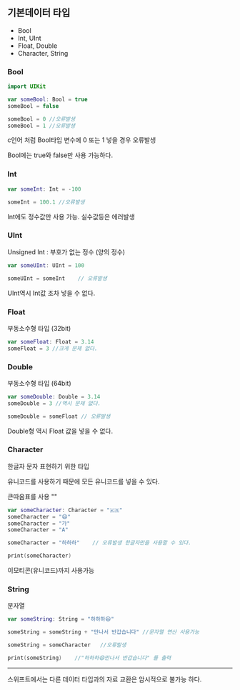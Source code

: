 ## 기본데이터 타입
- Bool
- Int, UInt
- Float, Double
- Character, String




### Bool
``` swift
import UIKit

var someBool: Bool = true
someBool = false

someBool = 0 //오류발생
someBool = 1 //오류발생
```
c언어 처럼 Bool타입 변수에 0 또는 1 넣을 경우 오류발생

Bool에는 true와 false만 사용 가능하다.



### Int
``` swift
var someInt: Int = -100

someInt = 100.1 //오류발생
```
Int에도 정수값만 사용 가능. 실수값등은 에러발생



### UInt
Unsigned Int : 부호가 없는 정수 (양의 정수)
``` swift
var someUInt: UInt = 100

someUInt = someInt    // 오류발생
```
UInt역시 Int값 조차 넣을 수 없다.



### Float
부동소수형 타입 (32bit)
``` swift
var someFloat: Float = 3.14
someFloat = 3 //크게 문제 없다.
```



### Double
부동소수형 타입 (64bit)
``` swift
var someDouble: Double = 3.14
someDouble = 3 //역시 문제 없다.

someDouble = someFloat // 오류발생
```
Double형 역시 Float 값을 넣을 수 없다.


### Character
한글자 문자 표현하기 위한 타입

유니코드를 사용하기 때문에 모든 유니코드를 넣을 수 있다.

큰따옴표를 사용 ""

``` swift
var someCharacter: Character = "🇰🇷"
someCharacter = "😄"
someCharacter = "가"
someCharacter = "A"

someCharacter = "하하하"    // 오류발생 한글자만을 사용할 수 있다.

print(someCharacter)
```

이모티콘(유니코드)까지 사용가능



### String
문자열
``` swift
var someString: String = "하하하😄"

someString = someString + "만나서 반갑습니다" //문자열 연산 사용가능

someString = someCharacter   //오류발생

print(someString)    //"하하하😄만나서 반갑습니다" 를 출력
```

***
스위프트에서는 다른 데이터 타입과의 자료 교환은 암시적으로 불가능 하다.